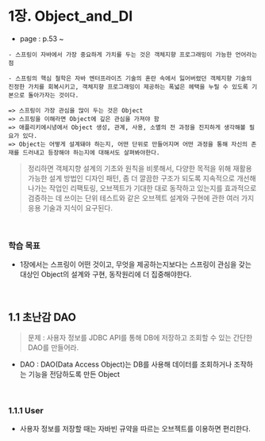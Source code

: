 # 1장. Object_and_DI
- page : p.53 ~ 

```
- 스프링이 자바에서 가장 중요하게 가치를 두는 것은 객체지향 프로그래밍이 가능한 언어라는 점

- 스프링의 핵심 철학은 자바 엔터프라이즈 기술의 혼란 속에서 잃어버렸던 객체지향 기술의 진정한 가치를 회복시키고, 객체지향 프로그래밍이 제공하는 폭넓은 헤택을 누릴 수 있도록 기본으로 돌아가자는 것이다.

=> 스프링이 가장 관심을 많이 두는 것은 Object
=> 스프링을 이해라면 Object에 깊은 관심을 가져야 함
=> 애플리키에시녕에서 Object 생성, 관계, 사용, 소멸의 전 과정을 진지하게 생각해볼 필요가 있다.
=> Object는 어떻게 설계돼야 하는지, 어떤 단위로 만들어지며 어떤 과정을 통해 자신의 존재를 드러내고 등장해야 하는지에 대해서도 살펴봐야한다.
```

> 정리하면 객체지향 설계의 기초와 원칙을 비롯해서, 다양한 목적을 위해 재활용 가능한 설계 방법인 디자인 패턴, 좀 더 깔끔한 구조가 되도록 지속적으로 개선해나가는 작업인 리팩토링, 오브젝트가 기대한 대로 동작하고 있는지를 효과적으로 검증하는 데 쓰이는 단위 테스트와 같은 오브젝트 설계와 구현에 관한 여러 가지 응용 기술과 지식이 요구된다.

<br />

### 학습 목표
  - 1장에서는 스프링이 어떤 것이고, 무엇을 제공하는지보다는 스프링이 관심을 갖는 대상인 Object의 설계와 구현, 동작원리에 더 집중해야한다.

<br />

## 1.1 초난감 DAO

> 문제 : 사용자 정보를 JDBC API를 통해 DB에 저장하고 조회할 수 있는 간단한 DAO를 만들어라.

* DAO : DAO(Data Access Object)는 DB를 사용해 데이터를 조회하거나 조작하는 기능을 전담하도록 만든 Object

<br />

### 1.1.1 User
- 사용자 정보를 저장할 때는 자바빈 규약을 따르는 오브젝트를 이용하면 편리한다.







